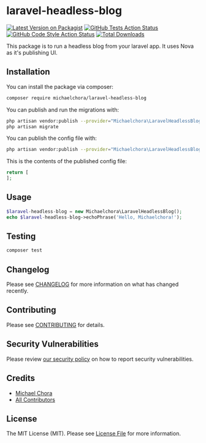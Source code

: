 # laravel-headless-blog

[![Latest Version on Packagist](https://img.shields.io/packagist/v/michaelchora/laravel-headless-blog.svg?style=flat-square)](https://packagist.org/packages/michaelchora/laravel-headless-blog)
[![GitHub Tests Action Status](https://img.shields.io/github/workflow/status/michaelchora/laravel-headless-blog/run-tests?label=tests)](https://github.com/michaelchora/laravel-headless-blog/actions?query=workflow%3ATests+branch%3Amaster)
[![GitHub Code Style Action Status](https://img.shields.io/github/workflow/status/michaelchora/laravel-headless-blog/Check%20&%20fix%20styling?label=code%20style)](https://github.com/michaelchora/laravel-headless-blog/actions?query=workflow%3A"Check+%26+fix+styling"+branch%3Amaster)
[![Total Downloads](https://img.shields.io/packagist/dt/michaelchora/laravel-headless-blog.svg?style=flat-square)](https://packagist.org/packages/michaelchora/laravel-headless-blog)


This package is to run a headless blog from your laravel app. It uses Nova as it's publishing UI.

## Installation

You can install the package via composer:

```bash
composer require michaelchora/laravel-headless-blog
```

You can publish and run the migrations with:

```bash
php artisan vendor:publish --provider="Michaelchora\LaravelHeadlessBlog\LaravelHeadlessBlogServiceProvider" --tag="headless-blog-migrations"
php artisan migrate
```

You can publish the config file with:
```bash
php artisan vendor:publish --provider="Michaelchora\LaravelHeadlessBlog\LaravelHeadlessBlogServiceProvider" --tag="headless-blog-config"
```

This is the contents of the published config file:

```php
return [
];
```

## Usage

```php
$laravel-headless-blog = new Michaelchora\LaravelHeadlessBlog();
echo $laravel-headless-blog->echoPhrase('Hello, Michaelchora!');
```

## Testing

```bash
composer test
```

## Changelog

Please see [CHANGELOG](CHANGELOG.md) for more information on what has changed recently.

## Contributing

Please see [CONTRIBUTING](.github/CONTRIBUTING.md) for details.

## Security Vulnerabilities

Please review [our security policy](../../security/policy) on how to report security vulnerabilities.

## Credits

- [Michael Chora](https://github.com/MichaelChora)
- [All Contributors](../../contributors)

## License

The MIT License (MIT). Please see [License File](LICENSE.md) for more information.
